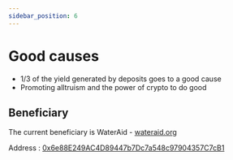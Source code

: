 ```yaml
---
sidebar_position: 6
---
```



# Good causes

- 1/3 of the yield generated by deposits goes to a good cause
- Promoting alltruism and the power of crypto to do good

## Beneficiary

The current beneficiary is WaterAid - [wateraid.org](https://www.wateraid.org/)

Address : [0x6e88E249AC4D89447b7Dc7a548c97904357C7cB1](https://etherscan.io/address/0x6e88E249AC4D89447b7Dc7a548c97904357C7cB1)


<!-- ## Technical

We use an escrow contract to allow anyone to turn the stETH yield into ETH and send it to the beneficiary.  
[Donator Contract] https://etherscan.io/address/0x441380e9631af49f9436b6b272a83b63ca355796

Anyone can call the donate function which will withdraw the SPETHWIN from the prize pool, swap to ETH using Curve and send the ETH to recepient defined on the contract. -->




